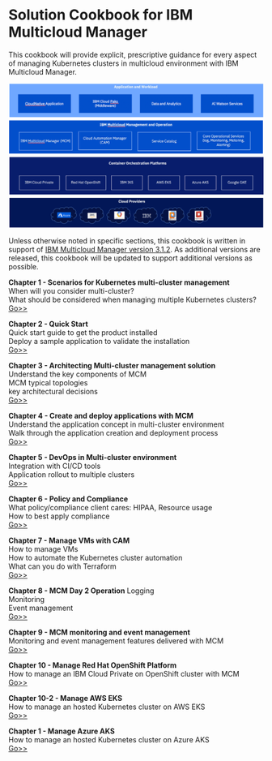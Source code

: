 # Solution Cookbook for IBM Multicloud Manager

This cookbook will provide explicit, prescriptive guidance for every aspect of managing Kubernetes clusters in multicloud environment with IBM Multicloud Manager.

![MCM Overview](images/mcm_overview.png?raw=true)

Unless otherwise noted in specific sections, this cookbook is written in support of [IBM Multicloud Manager version 3.1.2]().  As additional versions are released, this cookbook will be updated to support additional versions as possible.

**Chapter 1 - Scenarios for Kubernetes multi-cluster management**  
When will you consider multi-cluster?   
What should be considered when managing multiple Kubernetes clusters?   
[Go>>](chapter1_engagementguide.md)

**Chapter 2 - Quick Start**   
Quick start guide to get the product installed      
Deploy a sample application to validate the installation     
[Go>>](chapter2_quickstart.md)   

**Chapter 3 - Architecting Multi-cluster management solution**   
Understand the key components of MCM   
MCM typical topologies   
key architectural decisions   
[Go>>](chapter3_solutionarchitecture.md)

**Chapter 4 - Create and deploy applications with MCM**    
Understand the application concept in multi-cluster environment      
Walk through the application creation and deployment process      
[Go>>](chapter4_applications-mcm.md)

**Chapter 5 - DevOps in Multi-cluster environment**    
Integration with CI/CD tools   
Application rollout to multiple clusters   
[Go>>](chapter5_devops-mcm.md)

**Chapter 6 - Policy and Compliance**   
What policy/compliance client cares: HIPAA, Resource usage   
How to best apply compliance   
[Go>>](chapter6_policy.md)

**Chapter 7 - Manage VMs with CAM**   
How to manage VMs   
How to automate the Kubernetes cluster automation   
What can you do with Terraform     
[Go>>](chapter7_cam-integration.md)

**Chapter 8 - MCM Day 2 Operation**
Logging   
Monitoring   
Event management   
[Go>>](chapter8_day2operation.md)

**Chapter 9 - MCM monitoring and event management**   
Monitoring and event management features delivered with MCM    
[Go>>](chapter9_mcm-monitoring-event-management.md)

**Chapter 10 - Manage Red Hat OpenShift Platform**   
How to manage an IBM Cloud Private on OpenShift cluster with MCM   
[Go>>](chapter10_mcm-openshift.md)

**Chapter 10-2 - Manage AWS EKS**   
How to manage an hosted Kubernetes cluster on AWS EKS   
[Go>>](chapter10_2_mcm-eks.md)

**Chapter 1 - Manage Azure AKS**   
How to manage an hosted Kubernetes cluster on Azure AKS   
[Go>>](chapter10_2_mcm-eks.md)   
